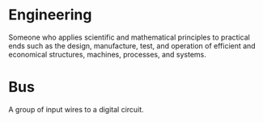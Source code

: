# Engineering
Someone who applies scientific and mathematical principles to practical ends such as the design, manufacture, test, and operation of efficient and economical structures, machines, processes, and systems.

# Bus
A group of input wires to a digital circuit.